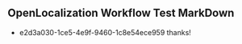 ## OpenLocalization Workflow Test MarkDown
* e2d3a030-1ce5-4e9f-9460-1c8e54ece959 thanks!

<!--HONumber=Aug16_HO1-->


